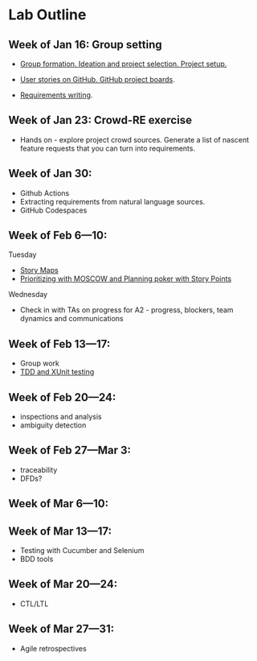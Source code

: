 # Lab Outline

## Week of Jan 16: Group setting
- [Group formation. Ideation and project selection. Project setup.](labs/project-overview.md)
 
- [User stories on GitHub. GitHub project boards](labs/github-reqs.md).
- [Requirements writing](labs/writing-req.md). 

## Week of Jan 23: Crowd-RE exercise
- Hands on - explore project crowd sources. Generate a list of nascent feature requests that you can turn into requirements. 

## Week of Jan 30: 
- Github Actions
- Extracting requirements from natural language sources. 
- GitHub Codespaces
  
## Week of Feb 6—10: 
Tuesday
- [Story Maps](labs/creating-story-maps.md)
- [Prioritizing with MOSCOW and Planning poker with Story Points](labs/moscow.md)

Wednesday
- Check in with TAs on progress for A2 - progress, blockers, team dynamics and communications

## Week of Feb 13—17: 
- Group work
- [TDD and XUnit testing](tdd.md)

## Week of Feb 20—24: 
- inspections and analysis
- ambiguity detection

## Week of Feb 27—Mar 3: 
- traceability 
- DFDs?

## Week of Mar 6—10: 
## Week of Mar 13—17: 
- Testing with Cucumber and Selenium
- BDD tools

## Week of Mar 20—24: 
- CTL/LTL

## Week of Mar 27—31: 
- Agile retrospectives